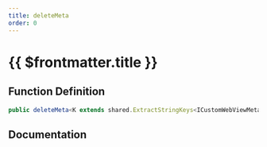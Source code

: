 ```yaml
---
title: deleteMeta
order: 0
---
```


# {{ $frontmatter.title }}

## Function Definition

```ts
public deleteMeta<K extends shared.ExtractStringKeys<ICustomWebViewMeta>>(key: K): void;
```

## Documentation

<!--@include: ./parts/deleteMeta.md-->
